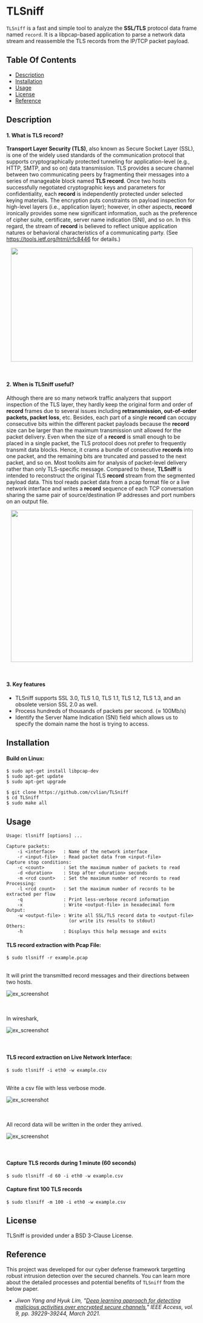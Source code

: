 TLSniff
==========
`TLSniff` is a fast and simple tool to analyze the **SSL/TLS** protocol data frame named `record`. It is a libpcap-based application to parse a network data stream and reassemble the TLS records from the IP/TCP packet payload.


## Table Of Contents

- [Description](#description)
- [Installation](#installation)
- [Usage](#usage)
- [License](#license)
- [Reference](#reference)

## Description

#### 1. What is TLS record?
**Transport Layer Security (TLS)**, also known as Secure Socket Layer (SSL), is one of the widely used standards of the communication protocol that supports cryptographically protected tunneling for application-level (e.g., HTTP, SMTP, and so on) data transmission. TLS provides a secure channel between two communicating peers by fragmenting their messages into a series of manageable block named **TLS record**. Once two hosts successfully negotiated cryptographic keys and parameters for confidentiality, each **record** is independently protected under selected keying materials. The encryption puts constraints on payload inspection for high-level layers (i.e., application layer); however, in other aspects, **record** ironically provides some new significant information, such as the preference of cipher suite, certificate, server name indication (SNI), and so on. In this regard, the stream of **record** is believed to reflect unique application natures or behavioral characteristics of a communicating party. (See https://tools.ietf.org/html/rfc8446 for details.)

<p align="center"><img src="./img/secure.png" width="480" height="300"/></p></br>

#### 2. When is TLSniff useful?
Although there are so many network traffic analyzers that support inspection of the TLS layer, they hardly keep the original form and order of **record** frames due to several issues including **retransmission, out-of-order packets, packet loss**, etc. Besides, each part of a single **record** can occupy consecutive bits within the different packet payloads because the **record** size can be larger than the maximum transmission unit allowed for the packet delivery. Even when the size of a **record** is small enough to be placed in a single packet, the TLS protocol does not prefer to frequently transmit data blocks. Hence, it crams a bundle of consecutive **records** into one packet, and the remaining bits are truncated and passed to the next packet, and so on. Most toolkits aim for analysis of packet-level delivery rather than only TLS-specific message. Compared to these, **TLSniff** is intended to reconstruct the original TLS **record** stream from the segmented payload data. This tool reads packet data from a pcap format file or a live network interface and writes a **record** sequence of each TCP conversation sharing the same pair of source/destination IP addresses and port numbers on an output file.

<p align="center"><img src="./img/record.png" width="480" height="400"/></p></br>

#### 3. Key features
 * TLSniff supports SSL 3.0, TLS 1.0, TLS 1.1, TLS 1.2, TLS 1.3, and an obsolete version SSL 2.0 as well.
 * Process hundreds of thousands of packets per second. (≈ 100Mb/s)
 * Identify the Server Name Indication (SNI) field which allows us to specify the domain name the host is trying to access.

## Installation

#### Build on Linux:

```shell
$ sudo apt-get install libpcap-dev
$ sudo apt-get update
$ sudo apt-get upgrade

$ git clone https://github.com/cvlian/TLSniff
$ cd TLSniff
$ sudo make all
```

## Usage
    
    Usage: tlsniff [options] ...
    
    Capture packets:
        -i <interface>   : Name of the network interface
        -r <input-file>  : Read packet data from <input-file>
    Capture stop conditions:
        -c <count>       : Set the maximum number of packets to read
        -d <duration>    : Stop after <duration> seconds
        -m <rcd count>   : Set the maximum number of records to read
    Processing:
        -l <rcd count>   : Set the maximum number of records to be extracted per flow
        -q               : Print less-verbose record information
        -x               : Write <output-file> in hexadecimal form
    Output:
        -w <output-file> : Write all SSL/TLS record data to <output-file>
                           (or write its results to stdout)
    Others:
        -h               : Displays this help message and exits


#### TLS record extraction with Pcap File:
    $ sudo tlsniff -r example.pcap

</br>It will print the transmitted record messages and their directions between two hosts.</br>

![ex_screenshot](./img/exampleA.png)</br></br></br>


In wireshark,</br> 

![ex_screenshot](./img/exampleB.png)</br></br></br>

#### TLS record extraction on Live Network Interface:
    $ sudo tlsniff -i eth0 -w example.csv

</br>Write a csv file with less verbose mode.</br>

![ex_screenshot](./img/exampleC.png)</br></br></br>

All record data will be written in the order they arrived.</br>

![ex_screenshot](./img/exampleD.png)</br></br></br>


#### Capture TLS records during 1 minute (60 seconds)
    $ sudo tlsniff -d 60 -i eth0 -w example.csv

#### Capture first 100 TLS records
    $ sudo tlsniff -m 100 -i eth0 -w example.csv


## License
TLSniff is provided under a BSD 3-Clause License.

## Reference
This project was developed for our cyber defense framework targetting robust intrusion detection over the secured channels. You can learn more about the detailed processes and potential benefits of `TLSniff` from the below paper.

* *Jiwon Yang and Hyuk Lim, "[Deep learning approach for detecting malicious activities over encrypted secure channels](https://ieeexplore.ieee.org/stamp/stamp.jsp?tp=&arnumber=9373407)," IEEE Access, vol. 9, pp. 39229-39244, March 2021.*

